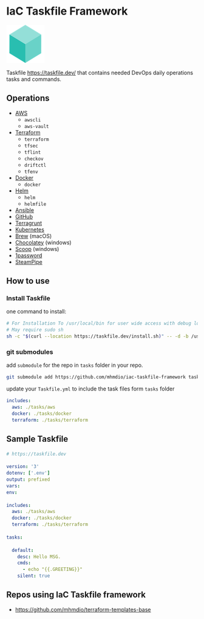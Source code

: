 # IaC Taskfile Framework

![taskfile](taskfile.png)

Taskfile <https://taskfile.dev/> that contains needed DevOps daily operations tasks and commands.

## Operations

- [AWS](https://aws.amazon.com/)
  - `awscli`
  - `aws-vault`
- [Terraform](https://www.terraform.io/)
  - `terraform`
  - `tfsec`
  - `tflint`
  - `checkov`
  - `driftctl`
  - `tfenv`
- [Docker](https://www.docker.com/)
  - `docker`
- [Helm](https://helm.sh/)
  - `helm`
  - `helmfile`
- [Ansible](https://www.ansible.com/)  
- [GitHub](https://github.com/)  
- [Terragrunt](https://terragrunt.gruntwork.io/)  
- [Kubernetes](https://kubernetes.io/)  
- [Brew](https://brew.sh/) (macOS)  
- [Chocolatey](https://chocolatey.org/) (windows)  
- [Scoop](https://scoop.sh/) (windows)  
- [1password](https://1password.com/)  
- [SteamPipe](https://steampipe.io/)  

## How to use

### Install Taskfile

one command to install:

```bash
# For Installation To /usr/local/bin for user wide access with debug logging
# May require sudo sh
sh -c "$(curl --location https://taskfile.dev/install.sh)" -- -d -b /usr/local/bin
```

### git submodules

add `submodule` for the repo in `tasks` folder in your repo.

```bash
git submodule add https://github.com/mhmdio/iac-taskfile-framework tasks
```

update your `Taskfile.yml` to include the task files form `tasks` folder

```yml
includes:
  aws: ./tasks/aws
  docker: ./tasks/docker
  terraform: ./tasks/terraform
```

## Sample Taskfile

```yml
# https://taskfile.dev

version: '3'
dotenv: ['.env']
output: prefixed
vars:
env:

includes:
  aws: ./tasks/aws
  docker: ./tasks/docker
  terraform: ./tasks/terraform

tasks:

  default:
    desc: Hello MSG.
    cmds:
      - echo "{{.GREETING}}"
    silent: true

```

## Repos using IaC Taskfile framework

- <https://github.com/mhmdio/terraform-templates-base>